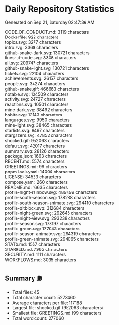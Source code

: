 # Daily Repository Statistics
Generated on Sep 21, Saturday 02:47:36 AM  

CODE_OF_CONDUCT.md: 3119 characters  
Dockerfile: 922 characters  
topics.svg: 3277 characters  
intro.svg: 3369 characters  
github-snake-dark.svg: 130721 characters  
lines-of-code.svg: 3308 characters  
all.svg: 209747 characters  
github-snake-light.svg: 130721 characters  
tickets.svg: 22104 characters  
achievements.svg: 26157 characters  
people.svg: 34274 characters  
github-snake.gif: 466663 characters  
notable.svg: 134509 characters  
activity.svg: 24727 characters  
reactions.svg: 10501 characters  
mine-dark.svg: 38492 characters  
habits.svg: 12143 characters  
languages.svg: 9950 characters  
mine-light.svg: 38465 characters  
starlists.svg: 8497 characters  
stargazers.svg: 47852 characters  
shocked.gif: 952063 characters  
default.svg: 42017 characters  
summary.svg: 28126 characters  
package.json: 1663 characters  
RECENT.md: 5574 characters  
GREETINGS.md: 99 characters  
pnpm-lock.yaml: 14006 characters  
LICENSE: 34523 characters  
compose.yaml: 260 characters  
README.md: 16635 characters  
profile-night-rainbow.svg: 489499 characters  
profile-south-season.svg: 178288 characters  
profile-south-season-animate.svg: 294410 characters  
profile-gitblock.svg: 312684 characters  
profile-night-green.svg: 292645 characters  
profile-night-view.svg: 293238 characters  
profile-season.svg: 178197 characters  
profile-green.svg: 177943 characters  
profile-season-animate.svg: 294319 characters  
profile-green-animate.svg: 294065 characters  
STATS.md: 1557 characters  
STARRED.md: 7985 characters  
SECURITY.md: 1111 characters  
WORKFLOWS.md: 3035 characters  

## Summary ⛽  
- Total files: 45  
- Total character count: 5273460  
- Average characters per file: 117188  
- Largest file: shocked.gif (952063 characters)  
- Smallest file: GREETINGS.md (99 characters)  
- Total word count: 277060  
